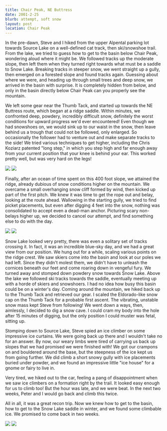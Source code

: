 ```yaml
---
title: Chair Peak, NE Buttress
date: 2001-2-25
blurb: attempt, soft snow
layout: post
location: Chair Peak
---
```


In the pre-dawn, Steve and I hiked from the upper Alpental parking lot towards
Source Lake on a well-defined cat track, then ski/snowshoe trail. From the lake,
we tried to guess how to get to the basin below Chair Peak, wondering aloud
where it might be.  We followed tracks up the moderate slope, then left them
when they turned right towards what must be a saddle to Snow Lake. Breaking
tracks in steeper snow, we went straight up a gully, then emerged on a forested
slope and found tracks again. Guessing about where we were, and heading up
through small trees and deep snow, we arrived in the basin with surprise. It is
completely hidden from below, and only in the basin directly below Chair Peak
can you properly see the mountain.



We left some gear near the Thumb Tack, and started up towards the NE
Buttress route, which began at a ridge saddle. Within minutes, we
confronted deep, powdery, incredibly difficult snow, definitely the
worst conditions for upward progress we'd ever encountered!  Even
though we had snowshoes on, we would sink up to our waist in the snow,
then leave behind us a trough that could not be followed, only
enlarged. So occasionally the follower had to venture out and make
separate tracks to the side! We tried various techniques to get
higher, including the Chris Koziarz patented "long step," in which you
step high and far enough away from your current position that your
knee is behind your ear. This worked pretty well, but was very hard on
the legs!


![](images/articles/trips/2001/steverj.jpg)
![](images/articles/trips/2001/stabbas.jpg)


Finally, after an ocean of time spent on this 400 foot slope, we
attained the ridge, already dubious of snow conditions higher on the
mountain. We overcame a small overhanging snow cliff formed by wind,
then kicked up part of the first pitch.  We knew it was time to get
the rope out and belay, looking at the route ahead.  Wallowing in the
starting gully, we tried to find picket placements, but even after
digging 4 feet into the snow, nothing was consolidated to accept even
a dead-man anchor. Picturing scary non-belays higher up, we decided to
cancel our attempt, and find something else to do with the day.


![](images/articles/trips/2001/apchair.jpg)
![](images/articles/trips/2001/snoqnorth.jpg)

Snow Lake looked very pretty, there was even a solitary set of tracks
crossing it.  In fact, it was an incredible blue-sky day, and we had a
great view from our position. We hung out for a while, scaling various
points on the ridge crest.  We saw skiers come into the basin and look
at our poles we had left. Since they didn't molest them, we didn't
have to unleash the cornices beneath our feet and come roaring down in
vengeful fury. We turned away and stomped down powdery snow towards
Snow Lake. Above the lake we followed ski tracks towards the saddle,
eventually meeting up with a horde of skiers and snowshoers. I had no
idea how busy this basin could be on a winter's day. Coming around the
mountain, we hiked back up to the Thumb Tack and retrieved our gear. I
scaled the Eldorado-like snow cap on the Thumb Tack for a probable
first ascent. The vibrating, unstable snow mass kept Steve from
following! We went down a ways, then, aimlessly, I decided to dig a
snow cave. I could cram my body into the hole after 15 minutes of
digging, but the only position I could muster was fetal, sitting up.


Stomping down to Source Lake, Steve spied an ice climber on some
impressive ice curtains. We were going back up there and I wouldn't
take no for an answer. By now, our weary limbs were tired of carrying
us back up slopes that we had promised we were finished with! We got
our crampons on and bouldered around the base, but the steepness of
the ice kept us from going further. We did climb a short snowy gully
with ice placements buried under powder, and we found an impressive
little "ice house" for a gnome or fairy to live in.


Very tired, we hiked out to the car, feeling a pang of disappointment
when we saw ice climbers on a formation right by the trail. It looked
easy enough for us to climb too! But the hour was late, and we were
beat. In the next two weeks, Peter and I would go back and climb this
twice.


All in all, it was a great recon trip. Now we knew how to get to the
basin, how to get to the Snow Lake saddle in winter, and we found some
climbable ice. We promised to come back in two weeks.


![](images/articles/trips/2001/bryant.jpg)
![](images/articles/trips/2001/absnow.jpg)
